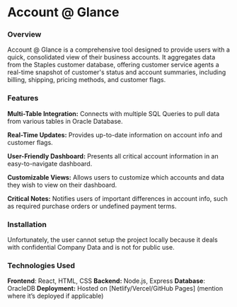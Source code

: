 # __Account @ Glance__
### __Overview__
Account @ Glance is a comprehensive tool designed to provide users with a quick, consolidated view of their business accounts. It aggregates data from the Staples customer database, offering customer service agents a real-time snapshot of customer's status and account summaries, including billing, shipping, pricing methods, and customer flags.

### Features
**Multi-Table Integration:** Connects with multiple SQL Queries to pull data from various tables in Oracle Database.

**Real-Time Updates:** Provides up-to-date information on account info and customer flags.

**User-Friendly Dashboard:** Presents all critical account information in an easy-to-navigate dashboard.

**Customizable Views:** Allows users to customize which accounts and data they wish to view on their dashboard.

**Critical Notes:** Notifies users of important differences in account info, such as required purchase orders or undefined payment terms.

### Installation
Unfortunately, the user cannot setup the project locally because it deals with confidential Company Data and is not for public use. 

### Technologies Used
**Frontend**: React, HTML, CSS
**Backend:** Node.js, Express
**Database**: OracleDB
**Deployment:** Hosted on [Netlify/Vercel/GitHub Pages] (mention where it’s deployed if applicable)
